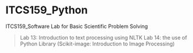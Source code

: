 # ITCS159_Python
ITCS159_Software Lab for Basic Scientific Problem Solving
> Lab 13: Introduction to text processing using NLTK
> Lab 14: the use of Python Library (Scikit-image: Introduction to Image Processing)
